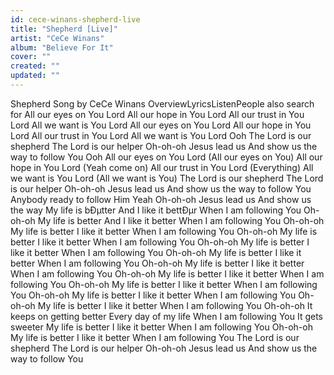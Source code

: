 ```yaml
---
id: cece-winans-shepherd-live
title: "Shepherd [Live]"
artist: "CeCe Winans"
album: "Believe For It"
cover: ""
created: ""
updated: ""
---
```


Shepherd
Song by CeCe Winans
OverviewLyricsListenPeople also search for
All our eyes on You Lord
All our hope in You Lord
All our trust in You Lord
All we want is You Lord
All our eyes on You Lord
All our hope in You Lord
All our trust in You Lord
All we want is You Lord
Ooh
The Lord is our shepherd
The Lord is our helper
Oh-oh-oh Jesus lead us
And show us the way to follow You
Ooh
All our eyes on You Lord
(All our eyes on You)
All our hope in You Lord
(Yeah come on)
All our trust in You Lord
(Everything)
All we want is You Lord
(All we want is You)
The Lord is our shepherd
The Lord is our helper
Oh-oh-oh Jesus lead us
And show us the way to follow You
Anybody ready to follow Him
Yeah
Oh-oh-oh Jesus lead us
And show us the way
My life is bÐµtter
And I like it bettÐµr
When I am following You
Oh-oh-oh
My life is better
And I like it better
When I am following You
Oh-oh-oh
My life is better
I like it better
When I am following You
Oh-oh-oh
My life is better
I like it better
When I am following You
Oh-oh-oh
My life is better
I like it better
When I am following You
Oh-oh-oh
My life is better
I like it better
When I am following You
Oh-oh-oh
My life is better
I like it better
When I am following You
Oh-oh-oh
My life is better
I like it better
When I am following You
Oh-oh-oh
My life is better
I like it better
When I am following You
Oh-oh-oh
My life is better
I like it better
When I am following You
Oh-oh-oh
My life is better
I like it better
When I am following You
Oh-oh-oh
It keeps on getting better
Every day of my life
When I am following You
It gets sweeter
My life is better
I like it better
When I am following You
Oh-oh-oh
My life is better
I like it better
When I am following You
The Lord is our shepherd
The Lord is our helper
Oh-oh-oh Jesus lead us
And show us the way to follow You